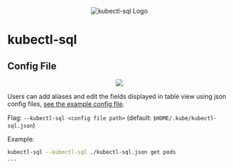 
<p align="center">
  <img src="https://raw.githubusercontent.com/yaacov/kubectl-sql/master/img/kubesql-162.png" alt="kubectl-sql Logo">
</p>

# kubectl-sql

## Config File

<p align="center">
  <a href="https://asciinema.org/a/308440" target="_blank"><img src="https://asciinema.org/a/308440.svg" /></a>
</p>

Users can add aliases and edit the fields displayed in table view using json config files,
[see the example config file](https://github.com/yaacov/kubectl-sql/blob/master/kubectl-sql.json).

Flag: `--kubectl-sql <config file path>` (default: `$HOME/.kube/kubectl-sql.json`)

Example:

``` bash
kubectl-sql --kubectl-sql ./kubectl-sql.json get pods
...
```
